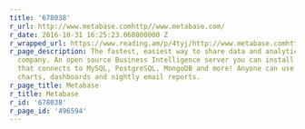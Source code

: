 ```yaml
---
title: '678038'
r_url: http://www.metabase.comhttp//www.metabase.com/
r_date: 2016-10-31 16:25:23.068000000 Z
r_wrapped_url: https://www.reading.am/p/4tyj/http://www.metabase.comhttp//www.metabase.com/
r_page_description: The fastest, easiest way to share data and analytics inside your
  company. An open source Business Intelligence server you can install in 5 minutes
  that connects to MySQL, PostgreSQL, MongoDB and more! Anyone can use it to build
  charts, dashboards and nightly email reports.
r_page_title: Metabase
r_title: Metabase
r_id: '678038'
r_page_id: '496594'
---
```


